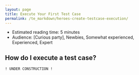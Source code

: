 ```yaml
---
layout: page
title: Execute Your First Test Case 
permalink: /te_markdown/heroes-create-testcase-execution/
---
```


- Estimated reading time: 5 minutes
- Audience: [Curious party], Newbies, Somewhat experienced, Experienced, Expert


## How do I execute a test case?

``` ! UNDER CONSTRUCTION ! ```